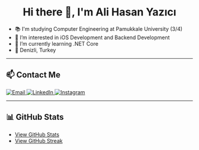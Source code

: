 <h1 align="center">Hi there 👋, I'm Ali Hasan Yazıcı</h1>

- 📚 I'm studying Computer Engineering at Pamukkale University (3/4)  
- 👀 I’m interested in iOS Development and Backend Development  
- 🌱 I’m currently learning .NET Core  
- 📍 Denizli, Turkey

---

## 📫 Contact Me

<p align="left">
  <a href="mailto:alihasanyazici2@gmail.com">
    <img src="https://img.shields.io/badge/E--mail-D14836?style=for-the-badge&logo=gmail&logoColor=white" alt="Email"/>
  </a>
  <a href="https://www.linkedin.com/in/alihasanyzc">
    <img src="https://img.shields.io/badge/LinkedIn-0A66C2?style=for-the-badge&logo=linkedin&logoColor=white" alt="LinkedIn"/>
  </a>
  <a href="https://www.instagram.com/alihasanyzc">
    <img src="https://img.shields.io/badge/Instagram-E4405F?style=for-the-badge&logo=instagram&logoColor=white" alt="Instagram"/>
  </a>
</p>

---

## 📊 GitHub Stats

- [View GitHub Stats](https://github-readme-stats.vercel.app/api?username=alihasanyzc&show_icons=true&theme=default)
- [View GitHub Streak](https://github-readme-streak-stats.herokuapp.com?user=alihasanyzc)
